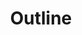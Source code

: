 ---
draft: false
title: Outline
content:
  id: outline
  name: Outline
  logo: /images/applications/documentation/outline/logo.png
  website: https://www.getoutline.com/
  iframe_website: /website-iframe/applications/documentation/outline
  dashboardImage: /images/applications/documentation/outline/screenshot-1.png
  short_description: Outline is a fast wiki and knowledge base for growing teams - an alternative to Google Docs.
  description: "Built from the ground up for knowledge bases and wikis, Outline is an intuitive editor with markdown support, slash commands, rich embeds, and more. It can be on-premise or in the cloud. It's beautiful and rich in features. Outline is a great place to keep your team’s shared knowledge accessible, searchable and coordinated."
  features:
    - title: Built for digital
      description: Outline is an intuitive editor built for the digital world instead of paper. It supports markdown, slash commands, and rich embeds.
    - title: Structured & instantly searchable
      description: "With Outline, you can nest documents in a hierarchy, automatically build a rich network of backlinks and search across all the team's knowledge."
    - title: Cloud hosted or on-premise
      description: "Outline is available as a cloud-hosted service that's always up-to-date or as a self-hosted installation."
    - title: Access control & permissions
      description: Outline allows you to manage access to your knowledge base with read & write permissions, user groups, guest users, public sharing, and more.
  screenshots:
    - /images/applications/documentation/outline/screenshot-1.png
    - /images/applications/documentation/outline/screenshot-2.png
---